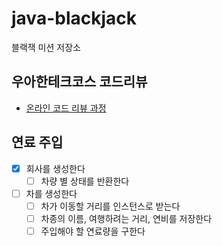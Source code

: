 # java-blackjack

블랙잭 미션 저장소

## 우아한테크코스 코드리뷰

- [온라인 코드 리뷰 과정](https://github.com/woowacourse/woowacourse-docs/blob/master/maincourse/README.md)

## 연료 주입

- [x] 회사를 생성한다
    - [ ] 차량 별 상태를 반환한다
- [ ] 차를 생성한다
    - [ ] 차가 이동할 거리를 인스턴스로 받는다
    - [ ] 차종의 이름, 여행하려는 거리, 연비를 저장한다
    - [ ] 주입해야 할 연료량을 구한다